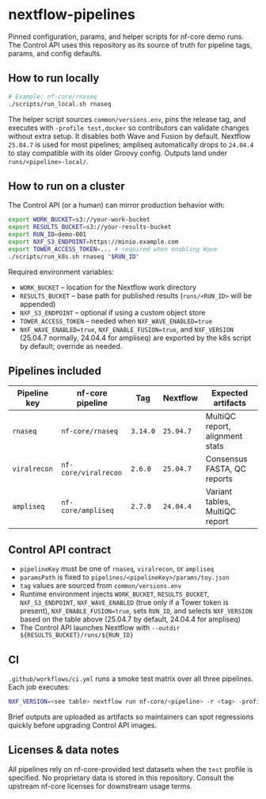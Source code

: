 # nextflow-pipelines

Pinned configuration, params, and helper scripts for nf-core demo runs. The Control API uses this repository as its source of truth for pipeline tags, params, and config defaults.

## How to run locally

```bash
# Example: nf-core/rnaseq
./scripts/run_local.sh rnaseq
```

The helper script sources `common/versions.env`, pins the release tag, and executes with `-profile test,docker` so contributors can validate changes without extra setup. It disables both Wave and Fusion by default. Nextflow `25.04.7` is used for most pipelines; ampliseq automatically drops to `24.04.4` to stay compatible with its older Groovy config. Outputs land under `runs/<pipeline>-local/`.

## How to run on a cluster

The Control API (or a human) can mirror production behavior with:

```bash
export WORK_BUCKET=s3://your-work-bucket
export RESULTS_BUCKET=s3://your-results-bucket
export RUN_ID=demo-001
export NXF_S3_ENDPOINT=https://minio.example.com
export TOWER_ACCESS_TOKEN=... # required when enabling Wave
./scripts/run_k8s.sh rnaseq "$RUN_ID"
```

Required environment variables:

- `WORK_BUCKET` – location for the Nextflow work directory
- `RESULTS_BUCKET` – base path for published results (`runs/<RUN_ID>` will be appended)
- `NXF_S3_ENDPOINT` – optional if using a custom object store
- `TOWER_ACCESS_TOKEN` – needed when `NXF_WAVE_ENABLED=true`
- `NXF_WAVE_ENABLED=true`, `NXF_ENABLE_FUSION=true`, and `NXF_VERSION` (25.04.7 normally, 24.04.4 for ampliseq) are exported by the k8s script by default; override as needed.

## Pipelines included

| Pipeline key | nf-core pipeline | Tag | Nextflow | Expected artifacts |
| --- | --- | --- | --- | --- |
| `rnaseq` | `nf-core/rnaseq` | `3.14.0` | `25.04.7` | MultiQC report, alignment stats |
| `viralrecon` | `nf-core/viralrecon` | `2.6.0` | `25.04.7` | Consensus FASTA, QC reports |
| `ampliseq` | `nf-core/ampliseq` | `2.7.0` | `24.04.4` | Variant tables, MultiQC report |

## Control API contract

- `pipelineKey` must be one of `rnaseq`, `viralrecon`, or `ampliseq`
- `paramsPath` is fixed to `pipelines/<pipelineKey>/params/toy.json`
- `tag` values are sourced from `common/versions.env`
- Runtime environment injects `WORK_BUCKET`, `RESULTS_BUCKET`, `NXF_S3_ENDPOINT`, `NXF_WAVE_ENABLED` (true only if a Tower token is present), `NXF_ENABLE_FUSION=true`, sets `RUN_ID`, and selects `NXF_VERSION` based on the table above (25.04.7 by default, 24.04.4 for ampliseq)
- The Control API launches Nextflow with `--outdir ${RESULTS_BUCKET}/runs/${RUN_ID}`

## CI

`.github/workflows/ci.yml` runs a smoke test matrix over all three pipelines. Each job executes:

```bash
NXF_VERSION=<see table> nextflow run nf-core/<pipeline> -r <tag> -profile test,docker --outdir runs/<pipeline>-ci
```

Brief outputs are uploaded as artifacts so maintainers can spot regressions quickly before upgrading Control API images.

## Licenses & data notes

All pipelines rely on nf-core-provided test datasets when the `test` profile is specified. No proprietary data is stored in this repository. Consult the upstream nf-core licenses for downstream usage terms.
